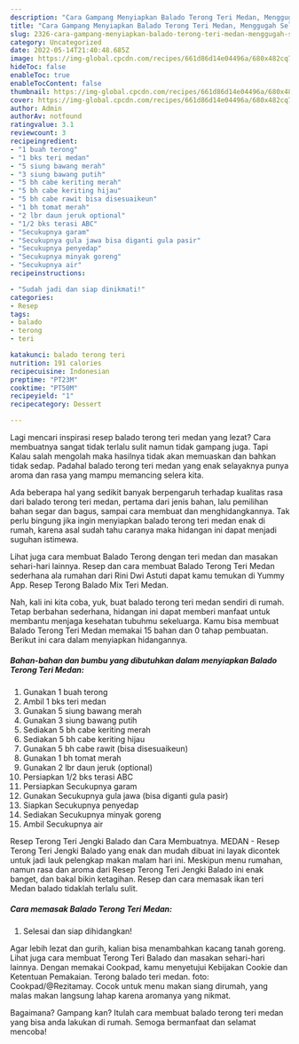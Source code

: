 ```yaml
---
description: "Cara Gampang Menyiapkan Balado Terong Teri Medan, Menggugah Selera"
title: "Cara Gampang Menyiapkan Balado Terong Teri Medan, Menggugah Selera"
slug: 2326-cara-gampang-menyiapkan-balado-terong-teri-medan-menggugah-selera
category: Uncategorized
date: 2022-05-14T21:40:48.685Z
image: https://img-global.cpcdn.com/recipes/661d86d14e04496a/680x482cq70/balado-terong-teri-medan-foto-resep-utama.jpg
hideToc: false
enableToc: true
enableTocContent: false
thumbnail: https://img-global.cpcdn.com/recipes/661d86d14e04496a/680x482cq70/balado-terong-teri-medan-foto-resep-utama.jpg
cover: https://img-global.cpcdn.com/recipes/661d86d14e04496a/680x482cq70/balado-terong-teri-medan-foto-resep-utama.jpg
author: Admin
authorAv: notfound
ratingvalue: 3.1
reviewcount: 3
recipeingredient:
- "1 buah terong"
- "1 bks teri medan"
- "5 siung bawang merah"
- "3 siung bawang putih"
- "5 bh cabe keriting merah"
- "5 bh cabe keriting hijau"
- "5 bh cabe rawit bisa disesuaikeun"
- "1 bh tomat merah"
- "2 lbr daun jeruk optional"
- "1/2 bks terasi ABC"
- "Secukupnya garam"
- "Secukupnya gula jawa bisa diganti gula pasir"
- "Secukupnya penyedap"
- "Secukupnya minyak goreng"
- "Secukupnya air"
recipeinstructions:

- "Sudah jadi dan siap dinikmati!"
categories:
- Resep
tags:
- balado
- terong
- teri

katakunci: balado terong teri 
nutrition: 191 calories
recipecuisine: Indonesian
preptime: "PT23M"
cooktime: "PT50M"
recipeyield: "1"
recipecategory: Dessert

---
```



Lagi mencari inspirasi resep balado terong teri medan yang lezat? Cara membuatnya sangat tidak terlalu sulit namun tidak gampang juga. Tapi Kalau salah mengolah maka hasilnya tidak akan memuaskan dan bahkan tidak sedap. Padahal balado terong teri medan yang enak selayaknya punya aroma dan rasa yang mampu memancing selera kita.


Ada beberapa hal yang sedikit banyak berpengaruh terhadap kualitas rasa dari balado terong teri medan, pertama dari jenis bahan, lalu pemilihan bahan segar dan bagus, sampai cara membuat dan menghidangkannya. Tak perlu bingung jika ingin menyiapkan balado terong teri medan enak di rumah, karena asal sudah tahu caranya maka hidangan ini dapat menjadi suguhan istimewa.

Lihat juga cara membuat Balado Terong dengan teri medan dan masakan sehari-hari lainnya. Resep dan cara membuat Balado Terong Teri Medan sederhana ala rumahan dari Rini Dwi Astuti dapat kamu temukan di Yummy App. Resep Terong Balado Mix Teri Medan.


Nah, kali ini kita coba, yuk, buat balado terong teri medan sendiri di rumah. Tetap berbahan sederhana, hidangan ini dapat memberi manfaat untuk membantu menjaga kesehatan tubuhmu sekeluarga. Kamu bisa membuat Balado Terong Teri Medan memakai 15 bahan dan 0 tahap pembuatan. Berikut ini cara dalam menyiapkan hidangannya.

<!--inarticleads1-->

##### Bahan-bahan dan bumbu yang dibutuhkan dalam menyiapkan Balado Terong Teri Medan:

1. Gunakan 1 buah terong
1. Ambil 1 bks teri medan
1. Gunakan 5 siung bawang merah
1. Gunakan 3 siung bawang putih
1. Sediakan 5 bh cabe keriting merah
1. Sediakan 5 bh cabe keriting hijau
1. Gunakan 5 bh cabe rawit (bisa disesuaikeun)
1. Gunakan 1 bh tomat merah
1. Gunakan 2 lbr daun jeruk (optional)
1. Persiapkan 1/2 bks terasi ABC
1. Persiapkan Secukupnya garam
1. Gunakan Secukupnya gula jawa (bisa diganti gula pasir)
1. Siapkan Secukupnya penyedap
1. Sediakan Secukupnya minyak goreng
1. Ambil Secukupnya air


Resep Terong Teri Jengki Balado dan Cara Membuatnya. MEDAN - Resep Terong Teri Jengki Balado yang enak dan mudah dibuat ini layak dicontek untuk jadi lauk pelengkap makan malam hari ini. Meskipun menu rumahan, namun rasa dan aroma dari Resep Terong Teri Jengki Balado ini enak banget, dan bakal bikin ketagihan. Resep dan cara memasak ikan teri Medan balado tidaklah terlalu sulit. 

<!--inarticleads2-->

##### Cara memasak Balado Terong Teri Medan:


1. Selesai dan siap dihidangkan!

Agar lebih lezat dan gurih, kalian bisa menambahkan kacang tanah goreng. Lihat juga cara membuat Terong Teri Balado dan masakan sehari-hari lainnya. Dengan memakai Cookpad, kamu menyetujui Kebijakan Cookie dan Ketentuan Pemakaian. Terong balado teri medan. foto: Cookpad/@Rezitamay. Cocok untuk menu makan siang dirumah, yang malas makan langsung lahap karena aromanya yang nikmat. 

Bagaimana? Gampang kan? Itulah cara membuat balado terong teri medan yang bisa anda lakukan di rumah. Semoga bermanfaat dan selamat mencoba!
